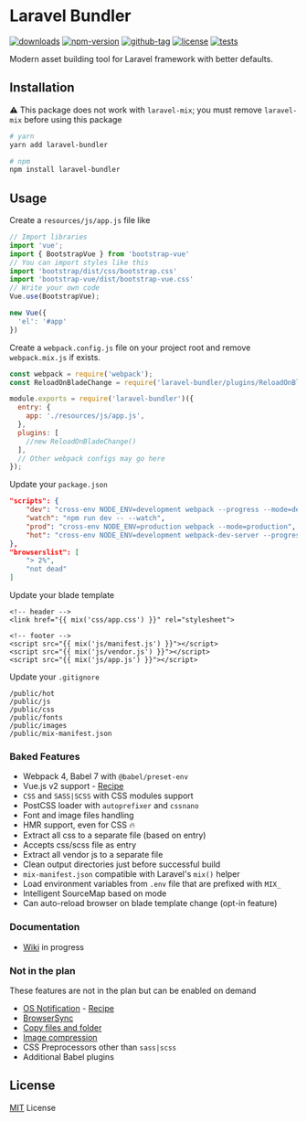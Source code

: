# Laravel Bundler

[![downloads](https://badgen.net/npm/dt/laravel-bundler)](http://npm-stats.com/~packages/laravel-bundler)
[![npm-version](https://badgen.net/npm/v/laravel-bundler)](https://www.npmjs.com/package/laravel-bundler)
[![github-tag](https://badgen.net/github/tag/ankurk91/laravel-bundler)](https://github.com/ankurk91/laravel-bundler/)
[![license](https://badgen.net/github/license/ankurk91/laravel-bundler)](https://yarnpkg.com/en/package/laravel-bundler)
[![tests](https://github.com/ankurk91/laravel-bundler/workflows/tests/badge.svg)](https://github.com/ankurk91/laravel-bundler/actions)

Modern asset building tool for Laravel framework with better defaults.

## Installation
:warning: This package does not work with `laravel-mix`; you must remove `laravel-mix` before using this package
```bash
# yarn
yarn add laravel-bundler

# npm
npm install laravel-bundler 
```

## Usage
Create a `resources/js/app.js` file like
```js
// Import libraries
import 'vue';
import { BootstrapVue } from 'bootstrap-vue'
// You can import styles like this
import 'bootstrap/dist/css/bootstrap.css'
import 'bootstrap-vue/dist/bootstrap-vue.css'
// Write your own code
Vue.use(BootstrapVue);

new Vue({
  'el': '#app'
})
```
Create a `webpack.config.js` file on your project root and remove `webpack.mix.js` if exists.
```js
const webpack = require('webpack');
const ReloadOnBladeChange = require('laravel-bundler/plugins/ReloadOnBladeChange.js');

module.exports = require('laravel-bundler')({
  entry: {
    app: './resources/js/app.js',
  },
  plugins: [
    //new ReloadOnBladeChange()
  ],
  // Other webpack configs may go here
});
```
Update your `package.json`
```json
"scripts": {
    "dev": "cross-env NODE_ENV=development webpack --progress --mode=development",
    "watch": "npm run dev -- --watch",
    "prod": "cross-env NODE_ENV=production webpack --mode=production",
    "hot": "cross-env NODE_ENV=development webpack-dev-server --progress --hot"
},
"browserslist": [
    "> 2%",
    "not dead"
]  
```
Update your blade template
```blade
<!-- header -->
<link href="{{ mix('css/app.css') }}" rel="stylesheet">

<!-- footer -->
<script src="{{ mix('js/manifest.js') }}"></script>
<script src="{{ mix('js/vendor.js') }}"></script>
<script src="{{ mix('js/app.js') }}"></script>
```
Update your `.gitignore`
```git exclude
/public/hot
/public/js
/public/css
/public/fonts
/public/images
/public/mix-manifest.json
```

### Baked Features
* Webpack 4, Babel 7 with `@babel/preset-env`
* Vue.js v2 support - [Recipe](https://github.com/ankurk91/laravel-bundler/wiki/Vue.js-v2-Recipe)
* `CSS` and `SASS|SCSS` with CSS modules support
* PostCSS loader with `autoprefixer` and `cssnano`
* Font and image files handling
* HMR support, even for CSS :fire:
* Extract all css to a separate file (based on entry)
* Accepts css/scss file as entry
* Extract all vendor js to a separate file 
* Clean output directories just before successful build
* `mix-manifest.json` compatible with Laravel's `mix()` helper
* Load environment variables from `.env` file that are prefixed with `MIX_`
* Intelligent SourceMap based on mode
* Can auto-reload browser on blade template change (opt-in feature)

### Documentation
* [Wiki](https://github.com/ankurk91/laravel-bundler/wiki) in progress

### Not in the plan
These features are not in the plan but can be enabled on demand
* [OS Notification](https://github.com/Turbo87/webpack-notifier) - [Recipe](https://github.com/ankurk91/laravel-bundler/wiki/OS-Notification-Recipe)
* [BrowserSync](https://github.com/Va1/browser-sync-webpack-plugin) 
* [Copy files and folder](https://github.com/webpack-contrib/copy-webpack-plugin)
* [Image compression](https://github.com/vanwagonet/img-loader)
* CSS Preprocessors other than `sass|scss`
* Additional Babel plugins

## License
[MIT](LICENSE.txt) License
